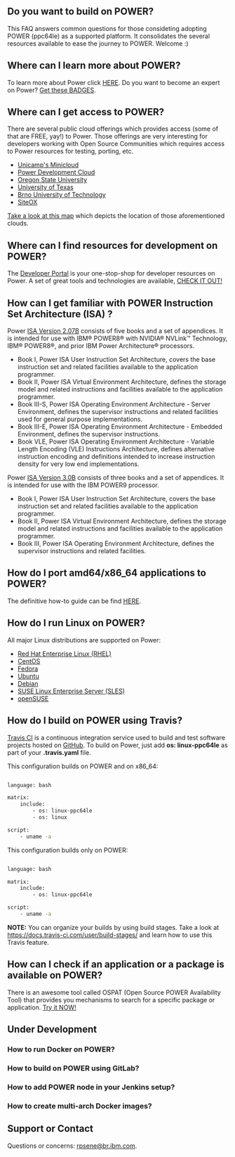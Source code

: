 ## Do you want to build on POWER?

This FAQ answers common questions for those consideting adopting POWER (ppc64le) as a supported platform. It consolidates the several resources available to ease the journey to POWER. Welcome :)

## Where can I learn more about POWER?

To learn more about Power click [HERE](https://www.ibm.com/it-infrastructure/power). Do you want to become an expert on Power? [Get these BADGES](https://www.ibm.com/developerworks/community/wikis/home?lang=en#!/wiki/Business%20Partner%20Badges/page/IBM%20POWER%20System%20Badges).

## Where can I get access to POWER?

There are several public cloud offerings which provides access (some of that are FREE, yay!) to Power. Those offerings are very interesting for developers working with Open Source Communities which requires access to Power resources for testing, porting, etc.

* [Unicamp's Minicloud](http://openpower.ic.unicamp.br/minicloud/)
* [Power Development Cloud](https://www.ibm.com/partnerworld/wps/ent/pdp/web/MyProgramAccess)
* [Oregon State University](http://osuosl.org/services/powerdev/)
* [University of Texas](http://openfabric.org/)
* [Brno University of Technology](http://bit.ly/brnoPOWER8cloud)
* [SiteOX](https://www.siteox.com/cart.php?gid=22)

[Take a look at this map](http://developers.openpowerfoundation.org/explore) which depicts the location of those aforementioned clouds.

## Where can I find resources for development on POWER?

The [Developer Portal](https://developer.ibm.com/linuxonpower/) is your one-stop-shop for developer resources on Power. A set of great tools and technologies are available, [CHECK IT OUT!](https://developer.ibm.com/linuxonpower/tools-technologies/)

## How can I get familiar with POWER Instruction Set Architecture (ISA)  ?

Power [ISA Version 2.07B](https://ibm.ent.box.com/s/jd5w15gz301s5b5dt375mshpq9c3lh4u) consists of five books and a set of appendices. It is intended for use with IBM® POWER8® with NVIDIA® NVLink™ Technology, IBM® POWER8®, and prior IBM Power Architecture® processors.

* Book I, Power ISA User Instruction Set Architecture, covers the base instruction set and related facilities available to the application programmer.
* Book II, Power ISA Virtual Environment Architecture, defines the storage model and related instructions and facilities available to the application programmer.
* Book III-S, Power ISA Operating Environment Architecture - Server Environment, defines the supervisor instructions and related facilities used for general purpose implementations.
* Book III-E, Power ISA Operating Environment Architecture - Embedded Environment, defines the supervisor instructions.
* Book VLE, Power ISA Operating Environment Architecture - Variable Length Encoding (VLE) Instructions Architecture, defines alternative instruction encoding and definitions intended to increase instruction density for very low end implementations.

Power [ISA Version 3.0B](https://ibm.ent.box.com/s/1hzcwkwf8rbju5h9iyf44wm94amnlcrv) consists of three books and a set of appendices. It is intended for use with the IBM POWER9 processor.

* Book I, Power ISA User Instruction Set Architecture, covers the base instruction set and related facilities available to the application programmer.
* Book II, Power ISA Virtual Environment Architecture, defines the storage model and related instructions and facilities available to the application programmer.
* Book III, Power ISA Operating Environment Architecture, defines the supervisor instructions and related facilities.

## How do I port amd64/x86_64 applications to POWER?

The definitive how-to guide can be find [HERE](https://developer.ibm.com/linuxonpower/porting-guide/).

## How do I run Linux on POWER?

All major Linux distributions are supported on Power:

* [Red Hat Enterprise Linux (RHEL)](https://access.redhat.com/solutions/1124983)
* [CentOS](http://isoredirect.centos.org/altarch/7/isos/ppc64le/)
* [Fedora](https://alt.fedoraproject.org/alt/)
* [Ubuntu](https://www.ubuntu.com/download/server/power)
* [Debian](https://cdimage.debian.org/debian-cd/current/ppc64el/iso-cd/)
* [SUSE Linux Enterprise Server (SLES)](https://www.suse.com/products/power/)
* [openSUSE](https://download.opensuse.org/ports/ppc/tumbleweed/iso/)

## How do I build on POWER using Travis?

[Travis CI](https://travis.ibm.com/auth) is a continuous integration service used to build and test software projects hosted on [GitHub](https://github.ibm.com/). To build on Power, just add **os: linux-ppc64le** as part of your **.travis.yaml** file.

This configuration builds on POWER and on x86_64:

```bash

language: bash

matrix: 
    include: 
        - os: linux-ppc64le
        - os: linux

script: 
    - uname -a

```

This configuration builds only on POWER:

```bash

language: bash

matrix: 
    include: 
        - os: linux-ppc64le

script: 
    - uname -a

```

**NOTE:** You can organize your builds by using build stages. Take a look at https://docs.travis-ci.com/user/build-stages/ and learn how to use this Travis feature.

## How can I check if an application or a package is available on POWER? 

There is an awesome tool called OSPAT (Open Source POWER Availability Tool) that provides you mechanisms to search for a specific package or application. [Try it NOW!](https://developer.ibm.com/linuxonpower/open-source-pkgs/)

## Under Development

### How to run Docker on POWER?

### How to build on POWER using GitLab?

### How to add POWER node in your Jenkins setup?

### How to create multi-arch Docker images?

## Support or Contact

Questions or concerns: rpsene@br.ibm.com.
